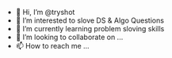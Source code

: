 - 👋 Hi, I’m @tryshot
- 👀 I’m interested to slove DS & Algo Questions
- 🌱 I’m currently learning problem sloving skills
- 💞️ I’m looking to collaborate on ...
- 📫 How to reach me ...

<!---
tryshot/tryshot is a ✨ special ✨ repository because its `README.md` (this file) appears on your GitHub profile.
You can click the Preview link to take a look at your changes.
--->
